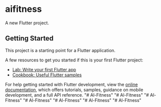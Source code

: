 # aifitness

A new Flutter project.

## Getting Started

This project is a starting point for a Flutter application.

A few resources to get you started if this is your first Flutter project:

- [Lab: Write your first Flutter app](https://docs.flutter.dev/get-started/codelab)
- [Cookbook: Useful Flutter samples](https://docs.flutter.dev/cookbook)

For help getting started with Flutter development, view the
[online documentation](https://docs.flutter.dev/), which offers tutorials,
samples, guidance on mobile development, and a full API reference.
"# Al-Fitness" 
"# Al-Fitness" 
"# Al-Fitness" 
"# Al-Fitness" 
"# Al-Fitness" 
"# Al-Fitness" 
"# Al-Fitness" 
